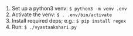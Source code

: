 1. Set up a python3 venv: ```$ python3 -m venv .env```
2. Activate the venv: ```$ . .env/bin/activate```
3. Install required deps; e.g.: ```$ pip install regex```
3. Run: ```$ ./vyastaakshari.py```
